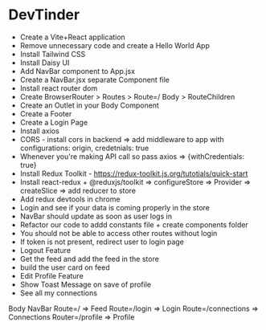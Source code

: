# DevTinder

- Create a Vite+React application
- Remove unnecessary code and create a Hello World App
- Install Tailwind CSS
- Install Daisy UI
- Add NavBar component to App.jsx
- Create a NavBar.jsx separate Component file
- Install react router dom
- Create BrowserRouter > Routes > Route=/ Body > RouteChildren
- Create an Outlet in your Body Component
- Create a Footer
- Create a Login Page
- Install axios
- CORS - install cors in backend => add middleware to app with configurations: origin, credetnials: true
- Whenever you're making API call so pass axios => {withCredentials: true}
- Install Redux Toolkit - https://redux-toolkit.js.org/tutotials/quick-start
- Install react-redux + @reduxjs/toolkit => configureStore => Provider => createSlice => add reducer to store
- Add redux devtools in chrome
- Login and see if your data is coming properly in the store
- NavBar should update as soon as user logs in
- Refactor our code to addd constants file + create components folder
- You should not be able to access other routes without login
- If token is not present, redirect user to login page
- Logout Feature
- Get the feed and add the feed in the store
- build the user card on feed
- Edit Profile Feature
- Show Toast Message on save of profile
- See all my connections

Body
NavBar
Route=/ => Feed
Route=/login => Login
Route=/connections => Connections
Router=/profile => Profile

